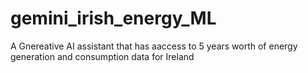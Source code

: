 # gemini_irish_energy_ML
A Gnereative AI assistant that has aaccess to 5 years worth of energy generation and consumption data for Ireland
